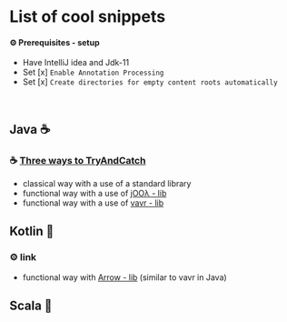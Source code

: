 # List of cool snippets

#### ⚙ Prerequisites - setup
* Have IntelliJ idea and Jdk-11
* Set [x] `Enable Annotation Processing` 
* Set [x] `Create directories for empty content roots automatically`

<br>

## Java  ☕

### ☕ [Three ways to TryAndCatch](https://github.com/braintelligencePL/cool-snippets-of-jvm-languages/tree/master/java-snippets/src/main/java/pl/braintelligence/three_ways_to_try_catch)

* classical way with a use of a standard library
* functional way with a use of [jOOλ - lib](https://github.com/jOOQ/jOOL) 
* functional way with a use of [vavr - lib](https://github.com/vavr-io/vavr)

## Kotlin 💪

### ⚙ link 

* functional way with [Arrow - lib](https://arrow-kt.io/docs/) (similar to vavr in Java)


## Scala  🧰
<br> 
